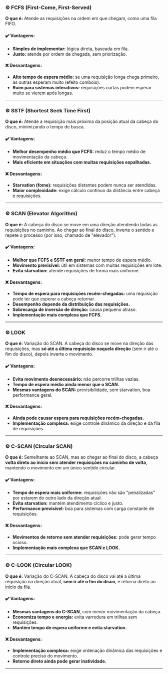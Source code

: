### ⚙️ **FCFS (First-Come, First-Served)**

**O que é:**
Atende as requisições na ordem em que chegam, como uma fila FIFO.

#### ✔️ Vantagens:

* **Simples de implementar:** lógica direta, baseada em fila.
* **Justo:** atende por ordem de chegada, sem priorização.

#### ❌ Desvantagens:

* **Alto tempo de espera médio:** se uma requisição longa chega primeiro, as outras esperam muito (efeito comboio).
* **Ruim para sistemas interativos:** requisições curtas podem esperar muito se vierem após longas.

---

### ⚙️ **SSTF (Shortest Seek Time First)**

**O que é:**
Atende a requisição mais próxima da posição atual da cabeça do disco, minimizando o tempo de busca.

#### ✔️ Vantagens:

* **Melhor desempenho médio que FCFS:** reduz o tempo médio de movimentação da cabeça.
* **Mais eficiente em situações com muitas requisições espalhadas.**

#### ❌ Desvantagens:

* **Starvation (fome):** requisições distantes podem nunca ser atendidas.
* **Maior complexidade:** exige cálculo contínuo da distância entre cabeça e requisições.

---

### ⚙️ **SCAN (Elevator Algorithm)**

**O que é:**
A cabeça do disco se move em uma direção atendendo todas as requisições no caminho. Ao chegar ao final do disco, inverte o sentido e repete o processo (por isso, chamado de "elevador").

#### ✔️ Vantagens:

* **Melhor que FCFS e SSTF em geral:** menor tempo de espera médio.
* **Movimento previsível:** útil em sistemas com muitas requisições em lote.
* **Evita starvation:** atende requisições de forma mais uniforme.

#### ❌ Desvantagens:

* **Tempo de espera para requisições recém-chegadas:** uma requisição pode ter que esperar a cabeça retornar.
* **Desempenho depende da distribuição das requisições.**
* **Sobrecarga de inversão de direção:** causa pequeno atraso.
* **Implementação mais complexa que FCFS.**

---

### ⚙️ **LOOK**

**O que é:**
Variação do SCAN. A cabeça do disco se move na direção das requisições, mas **só até a última requisição naquela direção** (sem ir até o fim do disco), depois inverte o movimento.

#### ✔️ Vantagens:

* **Evita movimento desnecessário:** não percorre trilhas vazias.
* **Tempo de espera médio ainda menor que o SCAN.**
* **Mesmas vantagens do SCAN:** previsibilidade, sem starvation, boa performance geral.

#### ❌ Desvantagens:

* **Ainda pode causar espera para requisições recém-chegadas.**
* **Implementação complexa:** exige controle dinâmico da direção e da fila de requisições.

---

### ⚙️ **C-SCAN (Circular SCAN)**

**O que é:**
Semelhante ao SCAN, mas ao chegar ao final do disco, a cabeça **volta direto ao início sem atender requisições no caminho de volta**, mantendo o movimento em um único sentido circular.

#### ✔️ Vantagens:

* **Tempo de espera mais uniforme:** requisições não são "penalizadas" por estarem do outro lado da direção atual.
* **Evita starvation:** mantém atendimento cíclico e justo.
* **Performance previsível:** boa para sistemas com carga constante de requisições.

#### ❌ Desvantagens:

* **Movimentos de retorno sem atender requisições:** pode gerar tempo ocioso.
* **Implementação mais complexa que SCAN e LOOK.**

---

### ⚙️ **C-LOOK (Circular LOOK)**

**O que é:**
Variação do C-SCAN. A cabeça do disco vai até a última requisição na direção atual, **sem ir até o fim do disco**, e retorna direto ao início da fila.

#### ✔️ Vantagens:

* **Mesmas vantagens do C-SCAN**, com menor movimentação da cabeça.
* **Economiza tempo e energia:** evita varredura em trilhas sem requisições.
* **Mantém tempo de espera uniforme e evita starvation.**

#### ❌ Desvantagens:

* **Implementação complexa:** exige ordenação dinâmica das requisições e controle preciso do movimento.
* **Retorno direto ainda pode gerar inatividade.**

---

